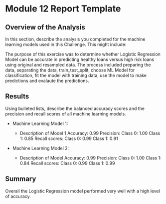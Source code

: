 # Module 12 Report Template

## Overview of the Analysis

In this section, describe the analysis you completed for the machine learning models used in this Challenge. This might include:

The purpose of this exercise was to determine whether Logistic Regression Model can be accurate in predicting healthy loans versus high risk loans using original and resampled data. 
The process included preparing the data, separating the data, train_test_split, choose ML Model for classification, fit the model with training data, use the model to make predictions and evalaute the predictions. 

## Results

Using bulleted lists, describe the balanced accuracy scores and the precision and recall scores of all machine learning models.

* Machine Learning Model 1:
  * Description of Model 1
          Accuracy: 0.99
          Precision: Class 0: 1.00 Class 1: 0.85
          Recall scores: Class 0: 0.99 Class 1: 0.91



* Machine Learning Model 2:
  * Description of Model 
          Accuracy: 0.99
          Precision: Class 0: 1.00 Class 1: 0.84
          Recall scores: Class 0: 0.99 Class 1: 0.99

## Summary

Overall the Logistic Regression model performed very well with a high level of accuracy. 
